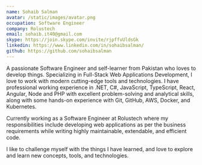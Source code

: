 ```yaml
---
name: Sohaib Salman
avatar: /static/images/avatar.png
occupation: Software Engineer
company: Rolustech
email: sohaib.it40@gmail.com
skype: https://join.skype.com/invite/rjpffvUldsGk
linkedin: https://www.linkedin.com/in/sohaibsalman/
github: https://github.com/sohaibsalman
---
```


A passionate Software Engineer and self-learner from Pakistan who loves to develop things. Specializing in Full-Stack Web Applications Development, I love to work with modern cutting-edge tools and technologies. I have professional working experience in .NET, C#, JavaScript, TypeScript, React, Angular, Node and PHP with excellent problem-solving and analytical skills, along with some hands-on experience with Git, GitHub, AWS, Docker, and Kubernetes.

Currently working as a Software Engineer at Rolustech where my responsibilities include developing web applications as per the business requirements while writing highly maintainable, extendable, and efficient code.

I like to challenge myself with the things I have learned, and love to explore and learn new concepts, tools, and technologies.
